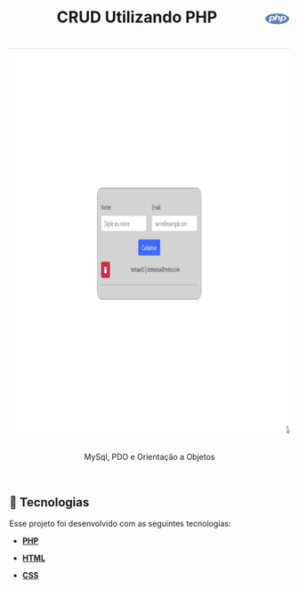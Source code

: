 
<h1 align="center">CRUD Utilizando PHP<img alt="JS" align="right" height="40" width="45" src="https://github.com/devicons/devicon/blob/master/icons/php/php-plain.svg"></h1>

<h1 align="center">
  <img src="./img/crud-ensinamento-db.gif" width="100%" height="700px">
</h1>

<p class="lead" align="center">MySql, PDO e Orientação a Objetos</p>

<br>


 ## 🚀 Tecnologias

Esse projeto foi desenvolvido com as seguintes tecnologias:

- **[PHP](https://www.w3schools.com/php/)**

- **[HTML](https://www.w3schools.com/html/)**

- **[CSS](https://www.w3schools.com/css/)**
